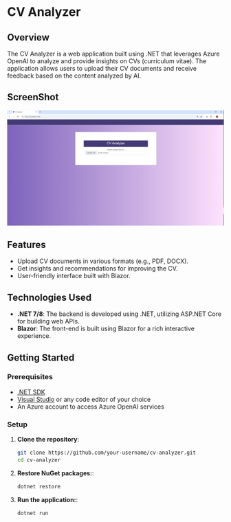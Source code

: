 # CV Analyzer

## Overview

The CV Analyzer is a web application built using .NET that leverages Azure OpenAI to analyze and provide insights on CVs (curriculum vitae). The application allows users to upload their CV documents and receive feedback based on the content analyzed by AI.

## ScreenShot
![CV Analyzer Screenshot](https://github.com/PasanGunathilaka/AspireCvAnalyzerCodeCrunchOctoberMonth/blob/master/AspireCvAnalyzerCodeCrunchOctoberMonth.Web/wwwroot/Screenshot.png)

## Features

- Upload CV documents in various formats (e.g., PDF, DOCX).
- Get insights and recommendations for improving the CV.
- User-friendly interface built with Blazor.

## Technologies Used

- **.NET 7/8**: The backend is developed using .NET, utilizing ASP.NET Core for building web APIs.
- **Blazor**: The front-end is built using Blazor for a rich interactive experience.

## Getting Started

### Prerequisites

- [.NET SDK](https://dotnet.microsoft.com/download)  
- [Visual Studio](https://visualstudio.microsoft.com/) or any code editor of your choice
- An Azure account to access Azure OpenAI services

### Setup

1. **Clone the repository**:
   ```bash
   git clone https://github.com/your-username/cv-analyzer.git
   cd cv-analyzer

2. **Restore NuGet packages:**:
   ```bash
   dotnet restore

3. **Run the application:**:
   ```bash
   dotnet run


